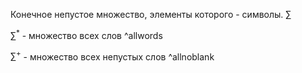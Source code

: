 Конечное непустое множество, элементы которого - символы. $\sum$

$\sum^*$ - множество всех слов ^allwords

$\sum^+$ - множество всех непустых слов ^allnoblank